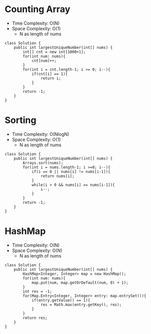 # Counting Array
* Time Complexity: O(N)
* Space Complexity: O(1)
	* N as length of nums
```
class Solution {
    public int largestUniqueNumber(int[] nums) {
        int[] cnt = new int[1000+1];
        for(int num: nums){
            cnt[num]++;
        }
        for(int i = cnt.length-1; i >= 0; i--){
            if(cnt[i] == 1){
                return i;
            }
        }
        return -1;
    }
}
```
# Sorting
* Time Complexity: O(NlogN)
* Space Complexity: O(1)
	* N as length of nums
```
class Solution {
    public int largestUniqueNumber(int[] nums) {
        Arrays.sort(nums);
        for(int i = nums.length-1; i >=0; i--){
            if(i == 0 || nums[i] != nums[i-1]){
                return nums[i];
            }
            while(i > 0 && nums[i] == nums[i-1]){
                i--;
            }
        }
        return -1;
    }
}
```
# HashMap
* Time Complexity: O(N)
* Space Complexity: O(N)
	* N as length of nums
```
class Solution {
    public int largestUniqueNumber(int[] nums) {
        HashMap<Integer, Integer> map = new HashMap();
        for(int num: nums){
            map.put(num, map.getOrDefault(num, 0) + 1);
        }
        int res = -1;
        for(Map.Entry<Integer, Integer> entry: map.entrySet()){
            if(entry.getValue() == 1){
                res = Math.max(entry.getKey(), res);
            }
        }
        return res;
    }
}
```